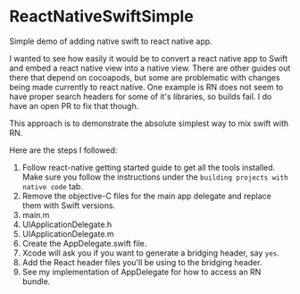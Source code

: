 # ReactNativeSwiftSimple
Simple demo of adding native swift to react native app.

I wanted to see how easily it would be to convert a react native app to Swift and embed a react native view into a native view.
There are other guides out there that depend on cocoapods, but some are problematic with changes being made currently to react native.  One
example is RN does not seem to have proper search headers for some of it's libraries, so builds fail.  I do have an open PR
to fix that though.

This approach is to demonstrate the absolute simplest way to mix swift with RN.

Here are the steps I followed:

1. Follow react-native getting started guide to get all the tools installed.  Make sure you follow the instructions under the `building projects with native code` tab.
1. Remove the objective-C files for the main app delegate and replace them with Swift versions.
  1. main.m
  1. UIApplicationDelegate.h
  1. UIApplicationDelegate.m
  1. Create the AppDelegate.swift file.
  1. Xcode will ask you if you want to generate a bridging header, say `yes`.
1. Add the React header files you'll be using to the bridging header.
1. See my implementation of AppDelegate for how to access an RN bundle.
